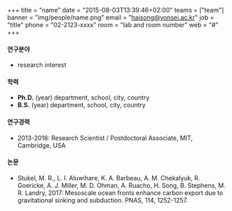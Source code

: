 +++
title = "name"
date = "2015-08-03T13:39:46+02:00"
teams = ["team"]
banner = "img/people/name.png"
email = "hajsong@yonsei.ac.kr"
job = "title"
phone = "02-2123-xxxx"
room = "lab and room number"
web = "#"
+++

#### 연구분야
+ research interest

#### 학력
+ **Ph.D.** (year) department, school, city, country
+ **B.S.** (year) department, school, city, country

#### 연구경력
+ 2013-2018: Research Scientist / Postdoctoral Associate, MIT, Cambridge, USA

#### 논문
+ Stukel, M. R., L. I. Aluwihare, K. A. Barbeau, A. M. Chekalyuk, R. Goericke, A. J. Miller, M. D. Ohman, A. Ruacho, H. Song, B. Stephens, M. R. Landry, 2017: Mesoscale ocean fronts enhance carbon export due to gravitational sinking and subduction. PNAS, 114, 1252-1257.
